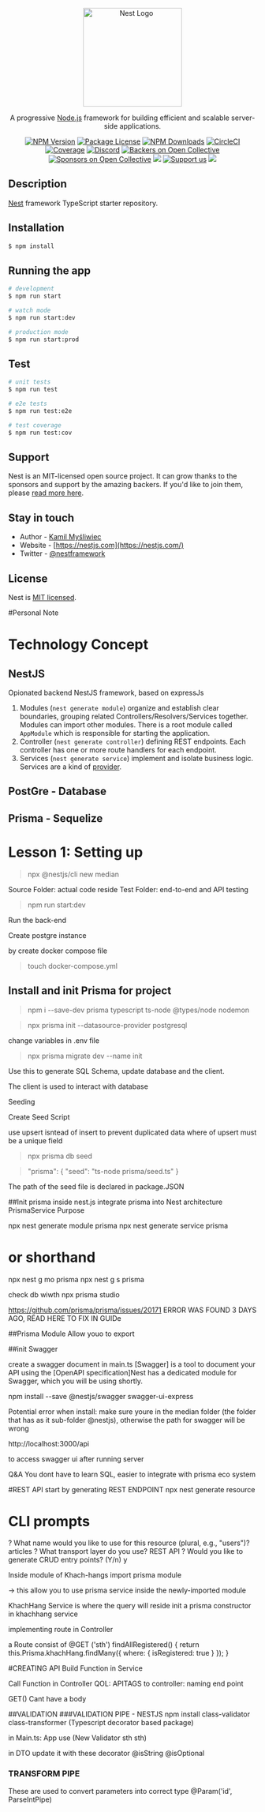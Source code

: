 <p align="center">
  <a href="http://nestjs.com/" target="blank"><img src="https://nestjs.com/img/logo-small.svg" width="200" alt="Nest Logo" /></a>
</p>

[circleci-image]: https://img.shields.io/circleci/build/github/nestjs/nest/master?token=abc123def456
[circleci-url]: https://circleci.com/gh/nestjs/nest

  <p align="center">A progressive <a href="http://nodejs.org" target="_blank">Node.js</a> framework for building efficient and scalable server-side applications.</p>
    <p align="center">
<a href="https://www.npmjs.com/~nestjscore" target="_blank"><img src="https://img.shields.io/npm/v/@nestjs/core.svg" alt="NPM Version" /></a>
<a href="https://www.npmjs.com/~nestjscore" target="_blank"><img src="https://img.shields.io/npm/l/@nestjs/core.svg" alt="Package License" /></a>
<a href="https://www.npmjs.com/~nestjscore" target="_blank"><img src="https://img.shields.io/npm/dm/@nestjs/common.svg" alt="NPM Downloads" /></a>
<a href="https://circleci.com/gh/nestjs/nest" target="_blank"><img src="https://img.shields.io/circleci/build/github/nestjs/nest/master" alt="CircleCI" /></a>
<a href="https://coveralls.io/github/nestjs/nest?branch=master" target="_blank"><img src="https://coveralls.io/repos/github/nestjs/nest/badge.svg?branch=master#9" alt="Coverage" /></a>
<a href="https://discord.gg/G7Qnnhy" target="_blank"><img src="https://img.shields.io/badge/discord-online-brightgreen.svg" alt="Discord"/></a>
<a href="https://opencollective.com/nest#backer" target="_blank"><img src="https://opencollective.com/nest/backers/badge.svg" alt="Backers on Open Collective" /></a>
<a href="https://opencollective.com/nest#sponsor" target="_blank"><img src="https://opencollective.com/nest/sponsors/badge.svg" alt="Sponsors on Open Collective" /></a>
  <a href="https://paypal.me/kamilmysliwiec" target="_blank"><img src="https://img.shields.io/badge/Donate-PayPal-ff3f59.svg"/></a>
    <a href="https://opencollective.com/nest#sponsor"  target="_blank"><img src="https://img.shields.io/badge/Support%20us-Open%20Collective-41B883.svg" alt="Support us"></a>
  <a href="https://twitter.com/nestframework" target="_blank"><img src="https://img.shields.io/twitter/follow/nestframework.svg?style=social&label=Follow"></a>
</p>
  <!--[![Backers on Open Collective](https://opencollective.com/nest/backers/badge.svg)](https://opencollective.com/nest#backer)
  [![Sponsors on Open Collective](https://opencollective.com/nest/sponsors/badge.svg)](https://opencollective.com/nest#sponsor)-->

## Description

[Nest](https://github.com/nestjs/nest) framework TypeScript starter repository.

## Installation

```bash
$ npm install
```

## Running the app

```bash
# development
$ npm run start

# watch mode
$ npm run start:dev

# production mode
$ npm run start:prod
```

## Test

```bash
# unit tests
$ npm run test

# e2e tests
$ npm run test:e2e

# test coverage
$ npm run test:cov
```

## Support

Nest is an MIT-licensed open source project. It can grow thanks to the sponsors and support by the amazing backers. If you'd like to join them, please [read more here](https://docs.nestjs.com/support).

## Stay in touch

- Author - [Kamil Myśliwiec](https://kamilmysliwiec.com)
- Website - [https://nestjs.com](https://nestjs.com/)
- Twitter - [@nestframework](https://twitter.com/nestframework)

## License

Nest is [MIT licensed](LICENSE).

#Personal Note

# Technology Concept

## **NestJS**

Opionated backend NestJS framework, based on expressJs

1. Modules (`nest generate module`) organize and establish clear boundaries, grouping related Controllers/Resolvers/Services together. Modules can import other modules.
   There is a root module called `AppModule` which is responsible for starting the application.
2. Controller (`nest generate controller`) defining REST endpoints. Each controller has one or more route handlers for each endpoint.
3. Services (`nest generate service`) implement and isolate business logic. Services are a kind of [provider](https://docs.nestjs.com/providers).

## PostGre - Database

## Prisma - Sequelize

# Lesson 1: Setting up

> npx @nestjs/cli new median

Source Folder: actual code reside
Test Folder: end-to-end and API testing

> npm run start:dev

Run the back-end

Create postgre instance

by create docker compose file

> touch docker-compose.yml

## Install and init Prisma for project

> npm i --save-dev prisma typescript ts-node @types/node nodemon

> npx prisma init --datasource-provider postgresql

change variables in .env file

> npx prisma migrate dev --name init

Use this to generate SQL Schema, update database and the client.

The client is used to interact with database

Seeding

Create Seed Script

use upsert isntead of insert to prevent duplicated data
where of upsert must be a unique field

> npx prisma db seed

> "prisma": {
> "seed": "ts-node prisma/seed.ts"
> }

The path of the seed file is declared in package.JSON

##Init prisma inside nest.js
integrate prisma into Nest architecture
PrismaService Purpose

npx nest generate module prisma
npx nest generate service prisma

# or shorthand

npx nest g mo prisma
npx nest g s prisma

check db wiwth npx prisma studio

https://github.com/prisma/prisma/issues/20171 ERROR WAS FOUND 3 DAYS AGO, READ HERE TO FIX IN GUIDe

##Prisma Module
Allow youo to export

##init Swagger

create a swagger document in main.ts
[Swagger] is a tool to document your API using the [OpenAPI specification]Nest has a dedicated module for Swagger, which you will be using shortly.

npm install --save @nestjs/swagger swagger-ui-express

Potential error when install: make sure youre in the median folder (the folder that has as it sub-folder @nestjs), otherwise the path for swagger will be wrong

http://localhost:3000/api

to access swagger ui after running server

Q&A
You dont have to learn SQL, easier to integrate with prisma eco system

#REST API
start by generating REST ENDPOINT
npx nest generate resource

# CLI prompts

? What name would you like to use for this resource (plural, e.g., "users")? articles
? What transport layer do you use? REST API
? Would you like to generate CRUD entry points? (Y/n) y

Inside module of Khach-hangs
import prisma module

-> this allow you to use prisma service inside the newly-imported module

KhachHang Service is where the query will reside
init a prisma constructor in khachhang service

implementing route in Controller

a Route consist of
@GET ('sth')
findAllRegistered() {
return this.Prisma.khachHang.findMany({ where: { isRegistered: true } });
}

#CREATING API
Build Function in Service

Call Function in Controller
QOL:
APITAGS to controller: naming end point

GET() Cant have a body

##VALIDATION
###VALIDATION PIPE - NESTJS
npm install class-validator class-transformer (Typescript decorator based package)

in Main.ts: App use (New Validator sth sth)

in DTO update it with these decorator @isString @isOptional

### TRANSFORM PIPE

These are used to convert parameters into correct type
@Param('id', ParseIntPipe)
